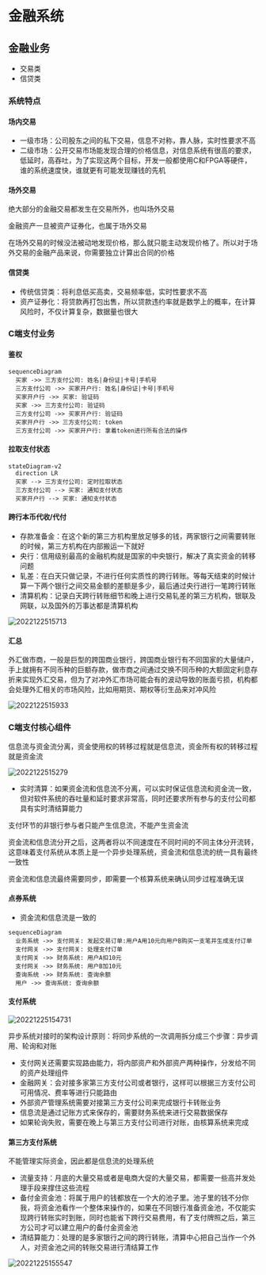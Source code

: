 
# 金融系统

## 金融业务

- 交易类
- 信贷类

### 系统特点

#### 场内交易

- 一级市场：公司股东之间的私下交易，信息不对称，靠人脉，实时性要求不高
- 二级市场：公开交易市场能发现合理的价格信息，对信息系统有很高的要求，低延时，高吞吐，为了实现这两个目标，开发一般都使用C和FPGA等硬件，谁的系统速度快，谁就更有可能发现赚钱的先机

#### 场外交易

绝大部分的金融交易都发生在交易所外，也叫场外交易

金融资产一旦被资产证券化，也属于场外交易

在场外交易的时候没法被动地发现价格，那么就只能主动发现价格了。所以对于场外交易的金融产品来说，你需要独立计算出合同的价格

#### 信贷类

- 传统信贷类：将利息低买高卖，交易频率低，实时性要求不高
- 资产证券化：将贷款再打包出售，所以贷款违约率就是数学上的概率，在计算风险时，不仅计算复杂，数据量也很大

### C端支付业务

#### 鉴权

```mermaid
sequenceDiagram
  买家 ->> 三方支付公司: 姓名|身份证|卡号|手机号
  三方支付公司 ->> 买家开户行: 姓名|身份证|卡号|手机号
  买家开户行 ->> 买家: 验证码
  买家 ->> 三方支付公司: 验证码
  三方支付公司 ->> 买家开户行: 验证码
  买家开户行 ->> 三方支付公司: token
  三方支付公司 ->> 买家开户行: 拿着token进行所有合法的操作
```

#### 拉取支付状态

```mermaid
stateDiagram-v2
  direction LR
  买家 --> 三方支付公司: 定时拉取状态
  三方支付公司 --> 买家: 通知支付状态
  买家开户行 --> 买家: 通知支付状态
```

#### 跨行本币代收/代付

- 存款准备金：在这个新的第三方机构里放足够多的钱，两家银行之间需要转账的时候，第三方机构在内部搬运一下就好
- 央行：信用级别最高的金融机构就是国家的中央银行，解决了真实资金的转移问题
- 轧差：在白天只做记录，不进行任何实质性的跨行转账。等每天结束的时候计算一下两个银行之间交易金额的差额是多少，最后通过央行进行一笔跨行转账
- 清算机构：记录白天跨行转账细节和晚上进行交易轧差的第三方机构，银联及网联，以及国外的万事达都是清算机构

![2022122515713](/assets/2022122515713.webp)

#### 汇总

外汇做市商，一般是巨型的跨国商业银行，跨国商业银行有不同国家的大量储户，手上就拥有不同币种的巨额存款，做市商之间通过交换不同币种的大额固定利息存折来实现外汇交易，但为了对冲外汇市场可能会有的波动导致的账面亏损，机构都会处理外汇相关的市场风险，比如用期货、期权等衍生品来对冲风险

![2022122515933](/assets/2022122515933.webp)

### C端支付核心组件

信息流与资金流分离，资金使用权的转移过程就是信息流，资金所有权的转移过程就是资金流

![2022122515279](/assets/2022122515279.webp)

- 实时清算：如果资金流和信息流不分离，可以实时保证信息流和资金流一致，但对软件系统的吞吐量和延时要求非常高，同时还要求所有参与的支付公司都具有实时清结算能力

支付环节的非银行参与者只能产生信息流，不能产生资金流

资金流和信息流分开之后，这两者将以不同速度在不同时间的不同主体分开流转，这意味着支付系统从本质上是一个异步处理系统，资金流和信息流的统一具有最终一致性

资金流和信息流最终需要同步，即需要一个核算系统来确认同步过程准确无误

#### 点券系统

- 资金流和信息流是一致的

```mermaid
sequenceDiagram
  业务系统 ->> 支付网关: 发起交易订单:用户A用10元向用户B购买一支笔并生成支付订单
  支付网关 ->> 支付网关: 处理支付订单
  支付网关 ->> 财务系统: 用户A扣10元
  支付网关 ->> 财务系统: 用户B加10元
  查询系统 ->> 财务系统: 查询余额
  用户 ->> 查询系统: 查询余额
```

#### 支付系统

![20221225154731](/assets/20221225154731.webp)

异步系统对接时的架构设计原则：将同步系统的一次调用拆分成三个步骤：异步调用、轮询和对账

- 支付网关还需要实现路由能力，将内部资产和外部资产两种操作，分发给不同的资产处理组件
- 金融网关：会对接多家第三方支付公司或者银行，这样可以根据三方支付公司可用情况、费率等进行只能路由
- 外部资产管理系统需要对接第三方支付公司来完成银行卡转账业务
- 信息流是通过记账方式来保存的，需要财务系统来进行交易数据保存
- 如果轮询失败，需要在晚上与第三方支付公司进行对账，由核算系统来完成

#### 第三方支付系统

不能管理实际资金，因此都是信息流的处理系统

- 流量支持：月底的大量交易或者是电商大促的大量交易，都需要一些高并发处理手段来撑住这些流程
- 备付金资金池：将属于用户的钱都放在一个大的池子里。池子里的钱不分你我，将资金池看作一个整体来操作的，如果在不同银行准备资金池，不仅能实现跨行转账实时到账，同时也能省下跨行交易费用，有了支付牌照之后，第三方公司才可以建立用户的备付金资金池
- 清结算能力：处理的是多家银行之间的跨行转账，清算中心把自己当作一个外人，对资金池之间的转账交易进行清结算工作

![20221225155547](/assets/20221225155547.webp)

